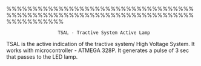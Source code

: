 

%%%%%%%%%%%%%%%%%%%%%%%%%%%%%%%%%%%%%%%%%%%%%%%%%%%%%%%%%%%%%%%%%%%%%%%%%%%%%%%%%%%

                       TSAL - Tractive System Active Lamp

TSAL is the active indication of the tractive system/ High Voltage System. It works with 
microcontroller - ATMEGA 328P. It generates a pulse of 3 sec that passes to the LED lamp.